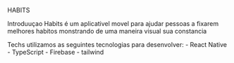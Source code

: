 HABITS

Introduuçao 
Habits é um aplicativel movel para ajudar pessoas a fixarem melhores habitos monstrando de uma maneira visual sua constancia

Techs
utilizamos as seguintes tecnologias para desenvolver:
    - React Native
    - TypeScript
    - Firebase
    - tailwind


